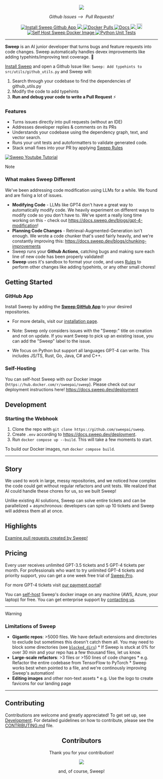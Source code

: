 <p align="center">
    <img src="https://github.com/sweepai/sweep/assets/26889185/39d500fc-9276-402c-9ec7-3e61f57ad233">
</p>
<p align="center">
    <i>Github Issues ⟶&nbsp; Pull Requests! </i>
</p>
<p align="center">
    <a href="https://github.com/apps/sweep-ai">
        <img alt="Install Sweep Github App" src="https://img.shields.io/badge/Install Sweep-GitHub App-purple?link=https://github.com/apps/sweep-ai">
    </a>
    <a href="https://discord.gg/sweep">
        <img src="https://dcbadge.vercel.app/api/server/sweep?style=flat" />
    </a>
    <a href="https://hub.docker.com/r/sweepai/sweep">
        <img alt="Docker Pulls" src="https://img.shields.io/docker/pulls/sweepai/sweep" />
    </a>
    <a href="https://docs.sweep.dev/">
        <img alt="Docs" src="https://img.shields.io/badge/Docs-docs.sweep.dev-red?link=https%3A%2F%2Fdocs.sweep.dev">
    </a>
    <a href="https://github.com/sweepai/sweep">
        <img src="https://img.shields.io/github/commit-activity/m/sweepai/sweep" />
    </a>
    <a href="https://pypi.org/project/sweepai">
        <img src="https://badge.fury.io/py/sweepai.svg" alt="PyPI version" height="18">
    </a>
    <a href="https://hub.docker.com/r/sweepai/sweep">
        <img alt="Self Host Sweep Docker Image" src="https://img.shields.io/badge/Host Sweep-Docker Image-2496ED?link=https://hub.docker.com/r/sweepai/sweep">
    </a>
    <a href="https://github.com/sweepai/sweep/actions/workflows/unittest.yml">
        <img src="https://github.com/sweepai/sweep/actions/workflows/unittest.yml/badge.svg" alt="Python Unit Tests">
    </a>
</p>

---

<b>Sweep</b> is an AI junior developer that turns bugs and feature requests into code changes. Sweep automatically handles devex improvements like adding typehints/improving test coverage. :robot:

[Install Sweep](https://github.com/apps/sweep-ai) and open a Github Issue like: `Sweep: Add typehints to src/utils/github_utils.py` and Sweep will:
1. Search through your codebase to find the dependencies of github_utils.py
2. Modify the code to add typehints
3. **Run and debug your code to write a Pull Request** ⚡

### Features
* Turns issues directly into pull requests (without an IDE)
* Addresses developer replies & comments on its PRs
* Understands your codebase using the dependency graph, text, and vector search.
* Runs your unit tests and autoformatters to validate generated code.
* Stack small fixes into your PR by applying [Sweep Rules](https://docs.sweep.dev/usage/config#tips-for-writing-rules)

[![Sweep Youtube Tutorial](docs/public/assets/youtube_thumbnail.png)](https://www.youtube.com/watch?v=GVEkDZmWw8E)


> [!NOTE]
> ### What makes Sweep Different
> We've been addressing code modification using LLMs for a while. We found and are fixing a lot of issues.
>  - **Modifying Code** - LLMs like GPT4 don't have a great way to automatically modify code. We heavily experiment on different ways to modify code so you don't have to. We've spent a really long time working on this - check out https://docs.sweep.dev/blogs/gpt-4-modification!
> - **Planning Code Changes** - Retrieval-Augmented-Generation isn't enough. We wrote a code chunker that's used fairly heavily, and we're constantly improving this: https://docs.sweep.dev/blogs/chunking-improvements
> -  Sweep runs your **Github Actions**, catching bugs and making sure each line of new code has been properly validated!
> -  **Sweep** uses it's sandbox to format your code, and uses [Rules](https://docs.sweep.dev/usage/config#tips-for-writing-rules) to perform other changes like adding typehints, or any other small chores!


## Getting Started

### GitHub App
Install Sweep by adding the [**Sweep GitHub App**](https://github.com/apps/sweep-ai) to your desired repositories.

* For more details, visit our [installation page](https://docs.sweep.dev/getting-started).

* Note: Sweep only considers issues with the "Sweep:" title on creation and not on update. If you want Sweep to pick up an existing issue, you can add the "Sweep" label to the issue.

* We focus on Python but support all languages GPT-4 can write. This includes JS/TS, Rust, Go, Java, C# and C++.

### Self-Hosting

You can self-host Sweep with our Docker image (`https://hub.docker.com/r/sweepai/sweep`). Please check out our deployment instructions here! https://docs.sweep.dev/deployment

## Development

### Starting the Webhook
1. Clone the repo with `git clone https://github.com/sweepai/sweep`.
2. Create `.env` according to https://docs.sweep.dev/deployment.
3. Run `docker compose up --build`. This will take a few moments to start.

To build our Docker images, run `docker compose build`.

---

## Story

We used to work in large, messy repositories, and we noticed how complex the code could get without regular refactors and unit tests. We realized that AI could handle these chores for us, so we built Sweep!

Unlike existing AI solutions, Sweep can solve entire tickets and can be parallelized + asynchronous: developers can spin up 10 tickets and Sweep will address them all at once.

## Highlights
[Examine pull requests created by Sweep!](https://docs.sweep.dev/about/examples)

## Pricing
Every user receives unlimited GPT-3.5 tickets and 5 GPT-4 tickets per month. For professionals who want to try unlimited GPT-4 tickets and priority support, you can get a one week free trial of [Sweep Pro](https://buy.stripe.com/00g5npeT71H2gzCfZ8).

For more GPT-4 tickets visit <a href='https://buy.stripe.com/00g3fh7qF85q0AE14d'>our payment portal</a>!

You can [self-host](https://docs.sweep.dev/deployment) Sweep's docker image on any machine (AWS, Azure, your laptop) for free. You can get enterprise support by [contacting us](https://form.typeform.com/to/wliuvyWE).

---

> [!WARNING]
> ### Limitations of Sweep
> * **Gigantic repos**: >5000 files. We have default extensions and directories to exclude but sometimes this doesn't catch them all. You may need to block some directories (see [`blocked_dirs`](https://docs.sweep.dev/usage/config#blocked_dirs))
    * If Sweep is stuck at 0% for over 30 min and your repo has a few thousand files, let us know.
> * **Large-scale refactors**: >3 files or >150 lines of code changes
    * e.g. Refactor the entire codebase from TensorFlow to PyTorch
    * Sweep works best when pointed to a file, and we're continously improving Sweep's automation!
> * **Editing images** and other non-text assets
    * e.g. Use the logo to create favicons for our landing page
---

## Contributing

Contributions are welcome and greatly appreciated! To get set up, see [Development](https://github.com/sweepai/sweep#development). For detailed guidelines on how to contribute, please see the [CONTRIBUTING.md](CONTRIBUTING.md) file.


<h2 align="center">
    Contributors
</h2>
<p align="center">
    Thank you for your contribution!
</p>
<p align="center">
    <a href="https://github.com/sweepai/sweep/graphs/contributors">
      <img src="https://contrib.rocks/image?repo=sweepai/sweep" />
    </a>
</p>
<p align="center">
    and, of course, Sweep!
</p>
